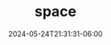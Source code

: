 ---
title: "space"
date: 2024-05-24T21:31:31-06:00
description: photos of beauty in our solar system and beyond
featured_image: WizardNebula.jpg
weight: 1
menus: "main"
---